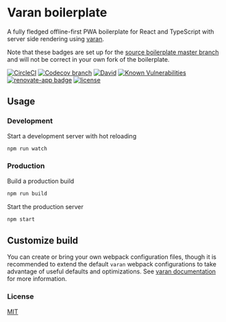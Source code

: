 # Varan boilerplate

A fully fledged offline-first PWA boilerplate for React and TypeScript with server side rendering using [varan](https://github.com/ersims/varan). 

Note that these badges are set up for the [source boilerplate master branch](https://github.com/ersims/varan-boilerplate/tree/master) and will not be correct in your own fork of the boilerplate.

[![CircleCI](https://img.shields.io/circleci/project/github/ersims/varan-boilerplate/master.svg)](https://circleci.com/gh/ersims/varan-boilerplate/tree/master)
[![Codecov branch](https://img.shields.io/codecov/c/github/ersims/varan-boilerplate/master.svg)](https://codecov.io/gh/ersims/varan-boilerplate/tree/master)
[![David](https://img.shields.io/david/ersims/varan-boilerplate/master.svg)](https://david-dm.org/ersims/varan-boilerplate/master)
[![Known Vulnerabilities](https://snyk.io/test/github/ersims/varan-boilerplate/master/badge.svg)](https://snyk.io/test/github/ersims/varan-boilerplate/master)
[![renovate-app badge](https://img.shields.io/badge/renovate-app-blue.svg)](https://renovateapp.com/)
[![license](https://img.shields.io/github/license/ersims/varan-boilerplate.svg)](https://github.com/ersims/varan-boilerplate/blob/master/LICENSE.md)

## Usage

### Development

Start a development server with hot reloading

```bash
npm run watch
```

### Production

Build a production build

```bash
npm run build
```

Start the production server

```bash
npm start
```

## Customize build

You can create or bring your own webpack configuration files, though it is recommended to extend the default `varan` webpack configurations to take advantage of useful defaults and optimizations. See [varan documentation](https://github.com/ersims/varan) for more information.

### License

  [MIT](LICENSE.md)
